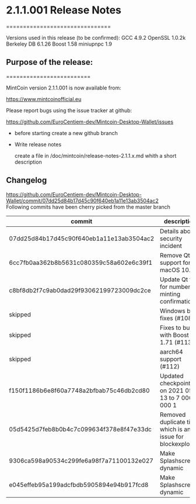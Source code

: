 # 2.1.1.001 Release Notes
===============================

Versions used in this release (to be confirmed):
 GCC           4.9.2
 OpenSSL       1.0.2k
 Berkeley DB   6.1.26
 Boost         1.58
 miniupnpc     1.9


## Purpose of the release:
=========================

MintCoin version 2.1.1.001 is now available from:

  https://www.mintcoinofficial.eu

Please report bugs using the issue tracker at github:

  https://github.com/EuroCentiem-dev/Mintcoin-Desktop-Wallet/issues

  * before starting create a new github branch

  * Write release notes

    create a file in /doc/mintcoin/release-notes-2.1.1.x.md whith a short description

## Changelog

https://github.com/EuroCentiem-dev/Mintcoin-Desktop-Wallet/commit/07dd25d84b17d45c90f640eb1a11e13ab3504ac2  
Following commits have been cherry picked from the master branch

|commit  |  description |   
|---|---|
|07dd25d84b17d45c90f640eb1a11e13ab3504ac2    |Details about security incident| 
|6cc7fb0aa362b8b5631c080359c58a602e6c39f1    |Remove Qt support for macOS 10.11|
|c8bf8db2f7c9ab0dad29f93062199723009dc2ce    |Update Qt text for number of minting confirmations|
|skipped                                     |Windows build fixes (#108)|
|skipped                                     |Fixes to build with Boost 1.71 (#113)|
|skipped                                     |aarch64 support (#112)|
|f150f1186b6e8f60a7748a2bfbab75c46db2cd80    |Updated checkpoints on 2021 05 13 to 7 000 000 1|
|05d5425d7feb8b0b4c7c099634f378e8f47e33dc    |Removed duplicate time which is an issue for blockexplorers|
|9306ca598a90534c299fe6a98f7a71100132e027    |Make Splashscreen dynamic|
|e045effeb95a199adcfbdb5905894e94b917fcd8    |Make Splashscreen dynamic|


